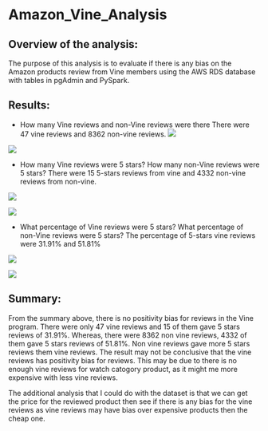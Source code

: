 # Amazon_Vine_Analysis
## Overview of the analysis:
The purpose of this analysis is to evaluate if there is any bias on the Amazon products review from Vine members using the AWS RDS database with tables in pgAdmin and PySpark.

## Results:
- How many Vine reviews and non-Vine reviews were there
There were 47 vine reviews and 8362 non-vine reviews.
![](img/vine_count.JPG)

![](img/nonvine_count.JPG)

- How many Vine reviews were 5 stars? How many non-Vine reviews were 5 stars?
There were 15 5-stars reviews from vine and 4332 non-vine reviews from non-vine.

![](img/vine_5star_count.JPG)


![](img/nonvine_5star_count.JPG)

- What percentage of Vine reviews were 5 stars? What percentage of non-Vine reviews were 5 stars?
The percentage of 5-stars vine reviews were 31.91% and 51.81% 

![](img/vine_5star.JPG)

![](img/nonvine_5star.JPG)

## Summary: 
From the summary above, there is no positivity bias for reviews in the Vine program. There were only 47 vine reviews and 15 of them gave 5 stars reviews of 31.91%. Whereas, there were 8362 non vine reviews, 4332 of them gave 5 stars reviews of 51.81%. Non vine reviews gave more 5 stars reviews them vine reviews. The result may not be conclusive that the vine reviews has positivity bias for reviews. This may be due to there is no enough vine reviews for watch catogory product, as it might me more expensive with less vine reviews.

The additional analysis that I could do with the dataset is that we can get the price for the reviewed product then see if there is any bias for the vine reviews as vine reviews may have bias over expensive products then the cheap one.
